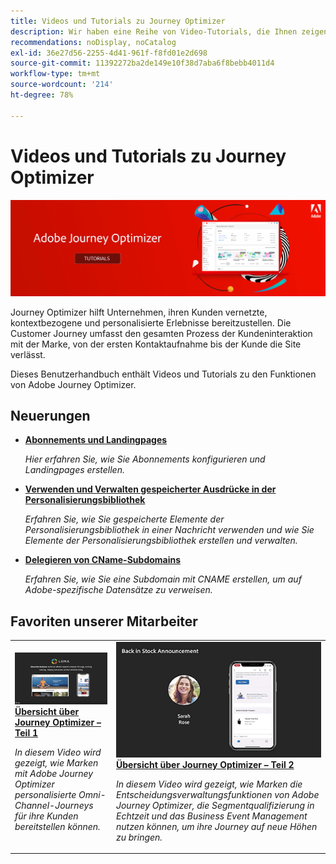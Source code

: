 ```yaml
---
title: Videos und Tutorials zu Journey Optimizer
description: Wir haben eine Reihe von Video-Tutorials, die Ihnen zeigen, wie Sie die Vorteile von Journey Optimizer nutzen können.
recommendations: noDisplay, noCatalog
exl-id: 36e27d56-2255-4d41-961f-f8fd01e2d698
source-git-commit: 11392272ba2de149e10f38d7aba6f8bebb4011d4
workflow-type: tm+mt
source-wordcount: '214'
ht-degree: 78%

---
```



# Videos und Tutorials zu Journey Optimizer

![](./assets/ajo-banner.png)

Journey Optimizer hilft Unternehmen, ihren Kunden vernetzte, kontextbezogene und personalisierte Erlebnisse bereitzustellen. Die Customer Journey umfasst den gesamten Prozess der Kundeninteraktion mit der Marke, von der ersten Kontaktaufnahme bis der Kunde die Site verlässt.

Dieses Benutzerhandbuch enthält Videos und Tutorials zu den Funktionen von Adobe Journey Optimizer.

## Neuerungen

* **[Abonnements und Landingpages](/help/subscriptions-and-landing-pages.md)**

   *Hier erfahren Sie, wie Sie Abonnements konfigurieren und Landingpages erstellen.*

* **[Verwenden und Verwalten gespeicherter Ausdrücke in der Personalisierungsbibliothek](/help/personalize-content/use-and-manage-saved-expressions-in-personalization-library.md)**

   *Erfahren Sie, wie Sie gespeicherte Elemente der Personalisierungsbibliothek in einer Nachricht verwenden und wie Sie Elemente der Personalisierungsbibliothek erstellen und verwalten.*

* **[Delegieren von CName-Subdomains](/help/set-up-email-channel/delegate-cname-subdomains.md)**

   *Erfahren Sie, wie Sie eine Subdomain mit CNAME erstellen, um auf Adobe-spezifische Datensätze zu verweisen.*

## Favoriten unserer Mitarbeiter

<table>
<tr>
  <td>
    <a href="./introduction/journey-optimizer-overview-part-1.md">
      <img alt="Übersicht über Journey Optimizer – Teil 1: Bereitstellen von Omni-Channel-Journeys (Video)" src="./assets/334174.jpg"/>
    </a>
    <div>
      <a href="./introduction/journey-optimizer-overview-part-1.md">
    <strong>Übersicht über Journey Optimizer – Teil 1 </strong>
    </a>
    </div>
    <p>
    <em>In diesem Video wird gezeigt, wie Marken mit Adobe Journey Optimizer personalisierte Omni-Channel-Journeys für ihre Kunden bereitstellen können.</em>
    <p>
  </td>
    <td>
    <a href="./introduction/journey-optimizer-overview-part-2.md">
      <img alt="Übersicht über Journey Optimizer – Teil 2: Bereitstellen von Omni-Channel-Journeys (Video)" src="./assets/334175.jpg"/>
    </a>
    <div>
      <a href="./introduction/journey-optimizer-overview-part-2.md">
    <strong>Übersicht über Journey Optimizer – Teil 2 </strong>
    </a>
    </div>
    <p>
    <em>In diesem Video wird gezeigt, wie Marken die Entscheidungsverwaltungsfunktionen von Adobe Journey Optimizer, die Segmentqualifizierung in Echtzeit und das Business Event Management nutzen können, um ihre Journey auf neue Höhen zu bringen.</em>
    <p>
  </td>
</table>
